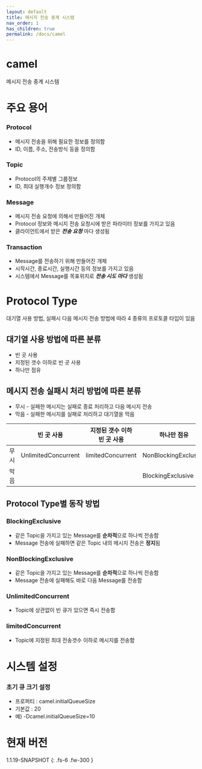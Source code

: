 ```yaml
---
layout: default
title: 메시지 전송 중계 시스템
nav_order: 1
has_children: true
permalink: /docs/camel
---
```

# camel
메시지 전송 중계 시스템

# 주요 용어

### Protocol
* 메시지 전송을 위해 필요한 정보를 정의함
* ID, 이름, 주소, 전송방식 등을 정의함

### Topic
* Protocol의 주제별 그룹정보
* ID, 최대 실행개수 정보 정의함

### Message
* 메시지 전송 요청에 의해서 만들어진 개체
* Protocol 정보와 메시지 전송 요청시에 받은 파라미터 정보를 가지고 있음
* 클라이언트에서 받은 **_전송 요청_** 마다 생성됨

### Transaction
* Message를 전송하기 위해 만들어진 개체
* 시작시간, 종료시간, 실행시간 등의 정보를 가지고 있음
* 시스템에서 Message를 목표위치로 **_전송 시도 마다_** 생성됨

# Protocol Type
대기열 사용 방법, 실패시 다음 메시지 전송 방법에 따라 4 종류의 프로토콜 타입이 있음

## 대기열 사용 방법에 따른 분류
* 빈 곳 사용
* 지정된 갯수 이하로 빈 곳 사용
* 하나만 점유

## 메시지 전송 실패시 처리 방법에 따른 분류
* 무시 - 실패한 메시지는 실패로 종료 처리하고 다음 메시지 전송
* 막음 - 실패한 메시지를 실패로 처리하고 대기열을 막음

|   |빈 곳 사용|지정된 갯수 이하<br>빈 곳 사용|하나만 점유|
|:-:|---|---|---|
|무시|UnlimitedConcurrent|limitedConcurrent|NonBlockingExclusive|
|막음|   |   |BlockingExclusive|

## Protocol Type별 동작 방법

### BlockingExclusive
* 같은 Topic을 가지고 있는 Message를 **순차적**으로 하나씩 전송함
* Message 전송에 실패하면 같은 Topic 내의 메시지 전송은 **정지**됨

### NonBlockingExclusive
* 같은 Topic을 가지고 있는 Message를 **순차적**으로 하나씩 전송함
* Message 전송에 실패해도 바로 다음 Message를 전송함

### UnlimitedConcurrent
* Topic에 상관없이 빈 큐가 있으면 즉시 전송함

### limitedConcurrent
* Topic에 지정된 최대 전송갯수 이하로 메시지를 전송함


# 시스템 설정
### 초기 큐 크기 설정
 - 프로퍼티 : camel.initialQueueSize
 - 기본값 : 20
 - 예) -Dcamel.initialQueueSize=10


# 현재 버전
1.1.19-SNAPSHOT
{: .fs-6 .fw-300 }
